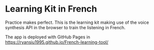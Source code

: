 # Learning Kit in French

Practice makes perfect. This is the learning kit making use of the
voice synthesis API in the browser to train the listening in French.

The app is deployed with GitHub Pages in https://ryansiu1995.github.io/French-learning-tool/
